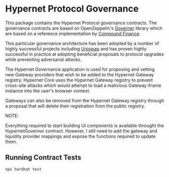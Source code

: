 # Hypernet Protocol Governance

This package contains the Hypernet Protocol governance contracts. The governance contracts are based on 
OpenZeppelin's [Governer](https://docs.openzeppelin.com/contracts/4.x/governance) library which are based
on a reference implementation by [Compound Finance](https://compound.finance/docs/governance).

This particular governance architecture has been adopted by a number of highly successful projects including
[Uniswap](https://docs.uniswap.org/protocol/V2/concepts/governance/governance-reference) and has proven highly
successful in practice at adopting beneficial proposals to protocol upgrades while preventing adversarial attacks. 

The Hypernet Governance application is used for proposing and vetting new Gateway providers that wish to be added to
the Hypernet Gateway registry. Hypernet Core uses the Hypernet Gateway registry to prevent cross-site attacks which 
would attempt to load a malicious Gateway iframe instance into the user's browser context. 

Gateways can also be removed from the Hypernet Gateway registry through a proposal that will delete their registration 
from the public registry. 

NOTE:

Everything required to start building UI components is available throught the HypernetGovernor contract. However, I still
need to add the gateway and liquidity provider mappings and expose the functions required to update them. 

## Running Contract Tests

```shell
npx hardhat test
```